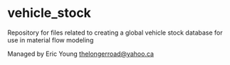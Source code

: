 # vehicle_stock
Repository for files related to creating a global vehicle stock database for use in material flow modeling

Managed by Eric Young thelongerroad@yahoo.ca
